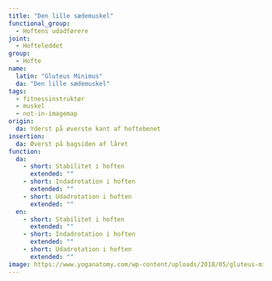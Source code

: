 ```yaml
---
title: "Den lille sædemuskel"
functional_group:
  - Hoftens udadførere
joint:
  - Hofteleddet
group:
  - Hofte
name:
  latin: "Gluteus Minimus"
  da: "Den lille sædemuskel"
tags:
  - fitnessinstruktør
  - muskel
  - not-in-imagemap
origin: 
  da: Yderst på øverste kant af hoftebenet
insertion: 
  da: Øverst på bagsiden af låret
function:
  da:
    - short: Stabilitet i hoften
      extended: ""
    - short: Indadrotation i hoften
      extended: ""
    - short: Udadrotation i hoften
      extended: ""
  en:
    - short: Stabilitet i hoften
      extended: ""
    - short: Indadrotation i hoften
      extended: ""
    - short: Udadrotation i hoften
      extended: ""
image: https://www.yoganatomy.com/wp-content/uploads/2018/05/gluteus-minimus-muscle-1.png
---
```

